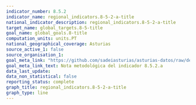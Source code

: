 ```yaml
---
indicator_number: 8.5.2
indicator_name: regional_indicators.8-5-2-a-title
national_indicator_description: regional_indicators.8-5-2-a-title
target_name: global_targets.8-5-title
goal_name: global_goals.8-title
computation_units: units.PT
national_geographical_coverage: Asturias
source_active_1: false
source_organisation_1:  
goal_meta_link: "https://github.com/sadeiasturias/asturias-datos/raw/develop/downloads/methodology/8.5.2.a.pdf"
goal_meta_link_text: Nota metodológica del indicador 8.5.2.a
data_last_update:  
data_non_statistical: false
reporting_status: complete
graph_title: regional_indicators.8-5-2-a-title
graph_type: line
---
```

